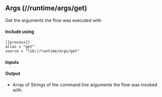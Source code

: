 ## Args (//runtime/args/get)
Get the arguments the flow was executed with

#### Include using
```
[[process]]
alias = "get"
source = "lib://runtime/args/get"
```

#### Inputs

#### Output
* Array of Strings of the command line arguments the flow was invoked with.